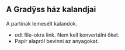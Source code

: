 ## A Gradÿss ház kalandjai

A partinak lemesélt kalandok.
- odt file-okra link. Nem kell konvertálni őket.
- Papír alapról bevinni az anyagokat.
